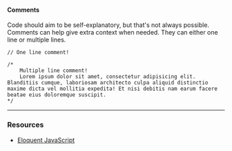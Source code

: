 #### Comments

Code should aim to be self-explanatory, but that's not always possible. Comments can help give extra context when needed. They can either one line or multiple lines.

```
// One line comment!

/*
    Multiple line comment!
    Lorem ipsum dolor sit amet, consectetur adipisicing elit. Blanditiis cumque, laboriosam architecto culpa aliquid distinctio maxime dicta vel mollitia expedita! Et nisi debitis nam earum facere beatae eius doloremque suscipit.
*/
```

-----
### Resources

* [Eloquent JavaScript](http://eloquentjavascript.net/)
